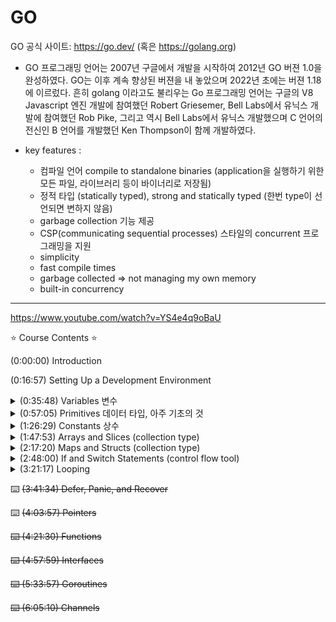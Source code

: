 # GO

GO 공식 사이트: https://go.dev/ (혹은 https://golang.org)

- GO 프로그래밍 언어는 2007년 구글에서 개발을 시작하여 2012년 GO 버젼 1.0을 완성하였다. GO는 이후 계속 향상된 버젼을 내 놓았으며 2022년 초에는 버젼 1.18 에 이르렀다.
흔히 golang 이라고도 불리우는 Go 프로그래밍 언어는 구글의 V8 Javascript 엔진 개발에 참여했던 Robert Griesemer, Bell Labs에서 유닉스 개발에 참여했던 Rob Pike, 그리고 역시 Bell Labs에서 유닉스 개발했으며 C 언어의 전신인 B 언어를 개발했던 Ken Thompson이 함께 개발하였다.

-  key features :
    - 컴파일 언어 compile to standalone binaries (application을 실행하기 위한 모든 파일, 라이브러리 등이 바이너리로 저장됨)
    - 정적 타입 (statically typed), strong and statically typed (한번 type이 선언되면 변하지 않음)
    - garbage collection 기능 제공
    - CSP(communicating sequential processes) 스타일의 concurrent 프로그래밍을 지원
    - simplicity
    - fast compile times
    - garbage collected => not managing my own memory
    - built-in concurrency

---

https://www.youtube.com/watch?v=YS4e4q9oBaU

⭐️ Course Contents ⭐️  

 (0:00:00) Introduction  

 (0:16:57) Setting Up a Development Environment  

<details>
<summary> (0:35:48) Variables 변수</summary>

  - variable declaration    
  - redeclaration and shadowing    
  - all variables must be used  
  - visibility   
    - lower case first letter for package scope
    - upper case first letter to export
    - no private scope
  - naming conventions  
  - type conversions

</details>

<details>
<summary> (0:57:05) Primitives 데이터 타입, 아주 기초의 것 </summary>

  - boolean type
    - values are true or false
    - not an alias for other types(e.g. int)
    - zero value is false
  - numeric types (integers, floating point, complex numbers)
    - integers 
      - signed integers (value can be +/-)
        - int type has varing size, bun min 32 bits
        - 8 bit(int8) through 64 bit (int64)
      - unsigned integers (value +)
        - 8 bit(byte and unit8) through 32 bit (unit32)
      - arithmetic operations
        - addition, substraction, multiplication, division, remainder
      - bitwise operations
        - and, or, xor, not
      - zero value is 0 
      - can't mix types in same family (unit16 + unit32 = error)
    - floating point numbers
      - follow IEEE-754 standard
      - zero value is 0
      - 32 and 64 bit versions
      - Literal styles 
        - decimal (3.14)
        - exponential (13e18 or 2E10)
        - mixed (13.7e12)
      - arithmetic operations
        - addition, substraction, multiplication, division
    - complex numbers
      - zero value is (0+0i)
      - 64 and 128 bit versions (real + imagine )
      - built-in functions
        - complex : make complex number from two floats
        - real : get real part as float
        - imag : get imaginary part as float
      - arithmetic operations
          - addition, substraction, multiplication, division
  - text types (strings, rune)
    - strings
      - UTF-8
      - immutable (불변)
      - can be concatenated with + operator
      - can be converted to []byte <-> string
    - rune
      - UTF-32
      - alias for int32
      - special methods normally required to process
        - e.g. strings.Reader#ReadRune
</details>

<details>
️<summary> (1:26:29) Constants 상수 </summary>

  - constants 
    - immutable, but can be shadowed
    - replaced by the compiler at compile time
      - value must be calculable at compile time
  - naming convention
    - named like variables
      - PascalCase for exported constants
      - camelCase for internal constants
  - typed constants
    - typed constants work like immutable variables
      - can interoperate only with same type
  - untyped constants
    - untyped constants work like literals
      - can interoperate with similar types
  - enumerated constants
    - special symbol iota allows related constants to be created easily
    - iota starts at 0 in each const block and increments by one
    - watch out of constant values that match zero values for variables
  - enumeration expressions
    - operations that can be determined at compile time are allowed
      - arithmetic
      - bitwise operations
      - bitshifting (<<, >>)
</details>

<details>
<summary>(1:47:53) Arrays and Slices (collection type) </summary>


   1. arrays는 크기는 고정  
      slices 크기는 가변
   2. arrays는 복사하면 별도 메모리를 생성  
      slices 복사할 경우 같은 곳을 참조
  - arrays
    - collection of items with same type
    - fixed size , compile time 떄 정해짐
    - declaration styles
      - a := [3]int{1,2,3}
      - a := [...]int{1,2,3}
      - var a [3]int
    - access via zero-based index
      - a := [3]int {1,3,5} // a[1] == 3
    - len function returns size of array
    - copies 
  - slices
    - backed by array (배열이 뒷받침되어지다) 
    - creation styles
      - slice existing arrary or slice
      - literal style [...]
      - via make function
        - a := make([]int, 10) // create slice with capacity and length = 10
        - a := make([]int, 10, 100) // slice with length == 10 and capacity ==100
    - "len" function returns length of slice
    - "cap" function returns length of underlying 뒤에숨은 array
    - "append" function to add elements to slice
      - may cause expensive copy operation if underlying array is too small
    - copies refer to same underlying array
</details>

<details>
<summary>(2:17:20) Maps and Structs  (collection type)</summary>

  - Maps 
    - collections of value types that are accessed via keys
    - created via literals or via 'make' function
    - members accessed via [key]syntax
      - myMap["key"] = "value"
    - check for presence with "value, ok" form of result
    - multiple assignments refer to same underlying data (call by reference)
  - Structs
    - collections of disparate data types that describe a single concept
    - keyed by named fields
    - normally created as types, but anonymous structs are allowed
    - structs are value types
    - no inheritance, but can use composition via embedding
    - tags can be added to struct fields to describe field
</details>

<details>
<summary> (2:48:00) If and Switch Statements (control flow tool) </summary>

  - if statements
    - initializer
    - comparison operators
    - logical operators
    - short circuiting (조건 하나에 걸리면, 다음으로 안넘어감)
    - if-else statements
    - if-else-if statements
    - equality and floats
  - switch statements
    - switching on a tag
    - cases with multiple tests
    - initializers (;)
    - switching on a no tag
    - fallthrough 
    - type switches (data type관련)
    - breaking out early
</details>

<details>
<summary>(3:21:17) Looping</summary>
 
 - for statements
   - for statements 
     - simple loops
       - for initializer; test; incrementer {}
       - for test {} 
       - for {} 
   - exiting early
     - break
     - continue
     - labels (Loop:~Loop) with break statement
   - looping over collections
     - arrays, slices, maps, strings, ~~channels~~
     - for k, v := range collection {}

</details>

⌨️ ~~(3:41:34) Defer, Panic, and Recover~~  

⌨️ ~~(4:03:57) Pointers~~

~~⌨️ (4:21:30) Functions~~  

~~⌨️ (4:57:59) Interfaces~~  

~~⌨️ (5:33:57) Goroutines~~  

~~⌨️ (6:05:10) Channels~~  
